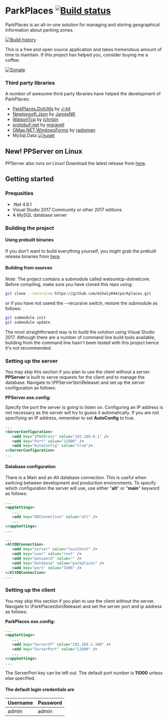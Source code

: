 # ParkPlaces [![Build status](https://ci.appveyor.com/api/projects/status/w20s8o9fxb5aqcj7?svg=true)](https://ci.appveyor.com/project/mihaly044/parkplaces) 

ParkPlaces is an all-in-one solution for managing and storing geographical information
about parking zones.


[![Build history](https://buildstats.info/appveyor/chart/mihaly044/parkplaces)](https://ci.appveyor.com/project/mihaly044/parkplaces/history)

This is a free and open source application and takes tremendous amount of time to maintain.
 If this project has helped you, consider buying me a coffee:
 
 [![Donate](https://img.shields.io/badge/Donate-PayPal-green.svg)](https://paypal.me/vodoc)
 

### Third party libraries
A number of awesome third party libraries have helped the development of ParkPlaces:

 - [ParkPlaces.DotUtils](https://github.com/mihaly044/parkplaces/tree/v2/ParkPlaces.DotUtils) by [J-kit](https://github.com/J-kit)
 - [Newtonsoft.Json](https://github.com/JamesNK/Newtonsoft.Json) by [JamesNK](https://github.com/JamesNK/)
 - [WatsonTcp](https://github.com/jchristn/WatsonTcp) by [jchristn](https://github.com/jchristn) 
 - [protobuf-net](https://github.com/mgravell/protobuf-net) by [mgravell](https://github.com/mgravell)
 - [GMap.NET.WindowsForms](https://github.com/radioman/greatmaps) by [radioman](https://github.com/radioman)
 - MySql.Data [![nuget](https://img.shields.io/nuget/v/Mysql.Data.svg)](https://www.nuget.org/packages/MySql.Data/8.0.12)

## New! PPServer on Linux
PPServer also runs on Linux! Download the latest release from [here](https://github.com/mihaly044/ppserver-linux/releases/latest).

## Getting started

### Prequsities

 - .Net 4.6.1
 - Visual Studio 2017 Community or other 2017 editions
 - A MySQL database server

### Building the project
#### Using prebuilt binaries
If you don't want to build everything yourself, you might grab the prebuilt release binaries from [here](https://github.com/mihaly044/parkplaces/releases/latest).

#### Building from sources
*Note*: The project contains a submodule called watsontcp-dotnetcore. 
Before compiling, make sure you have cloned this repo using:
```bash
git clone --recursive https://github.com/mihaly044/parkplaces.git
```
or if you have not useed the --recursive switch, restore the submodule as follows:
```bash
git submodule init
git submodule update
```

The most straightforward way is to build the solution using Visual Studio 2017.
Although there are a number of command line build tools available, building from
the command line hasn't been tested with this project hence it's not recommended.

### Setting up the server
You may skip this section if you plan to use the client without a server.
**PPServer** is built to serve requests for the client and to manage the database.
Navigate to \PPServer\bin\Release\ and set up the server configuration as follows:

**PPServer.exe.config:**

Specify the port the server is going to listen on. Configuring an IP address is not necessary
as the server will try to guess it automatically. If you are not specifying an IP address, remember
to set **AutoConfig** to true.
```xml
...
<ServerConfiguration>
   <add key="IPAddress" value="192.168.0.1" />
   <add key="Port" value="11000" />
   <add key="AutoConfig" value="true"/>
</ServerConfiguration>
...
```

#### Database configuration

There is a Main and an Alt database connection. This is useful when switcing between development and production environments. To specify which configuration the server will use, use either "**alt**" or "**main**"
keyword as follows:

```xml
...
<appSettings>
   ...
   <add key="DBConnection" value="alt" />
   ...
</appSettings>
...
```

```xml
...
<AltDBConnection>
   <add key="server" value="localhost" />
   <add key="user" value="root" />
   <add key="password" value="" />
   <add key="database" value="parkplaces" />
   <add key="port" value="3306" />
</AltDBConnection>
...
```

### Setting up the client
You may skip this section if you plan to use the client without the server.
Navigate to \ParkPlaces\bin\Release\ and set the server
port and ip address as follows:

**ParkPlaces.exe.config:**
```xml
...
<appSettings>
   ...
   <add key="ServerIP" value="192.168.1.100" />
   <add key="ServerPort" value="11000" />
   ...
</appSettings>
...
```
The ServerPort key can be left out. The default port number is **11000** unless else specified.
#### The default login credentials are 
|Username|Password |
|--|--|
| admin | admin |

